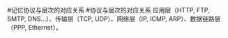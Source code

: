 #记忆协议与层次的对应关系  #协议与层次的对应关系 
应用层（HTTP, FTP, SMTP, DNS...）、传输层（TCP, UDP）、网络层（IP, ICMP, ARP）、数据链路层（PPP, Ethernet）。